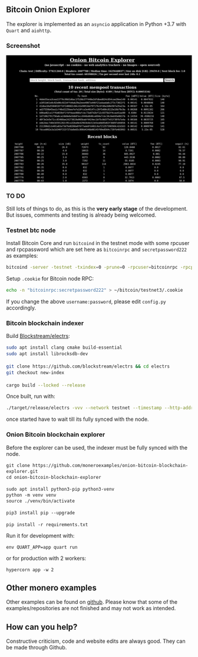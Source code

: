 ## Bitcoin Onion Explorer 

The explorer is implemented as an `asyncio` application 
in Python +3.7 with `Quart` and `aiohttp`.

### Screenshot

![Bitcoin Onion Explorer](screenshot/index.png?raw=true "Bitcoin Onion Explorer")

### TO DO

Still lots of things to do, as this is the **very early stage** of the development. But 
issues, comments and testing is already being welcomed. 

### Testnet btc node

Install Bitcoin Core and run `bitcoind` in the testnet mode with some rpcuser and rpcpassword
which are set here as `bitcoinrpc` and `secretpassword222` as examples:

```bash
bitcoind -server -testnet -txindex=0 -prune=0 -rpcuser=bitcoinrpc -rpcpassword=secretpassword222
```

Setup `.cookie` for Bitcoin node RPC:

```bash
echo -n "bitcoinrpc:secretpassword222" > ~/bitcoin/testnet3/.cookie
```

If you change the above `username:password`, please edit `config.py` 
accordingly.

### Bitcoin blockchain indexer

Build [Blockstream/electrs](https://github.com/Blockstream/electrs):

```bash
sudo apt install clang cmake build-essential 
sudo apt install librocksdb-dev

git clone https://github.com/blockstream/electrs && cd electrs
git checkout new-index

cargo build --locked --release
```

Once built, run with:

```bash
./target/release/electrs -vvv --network testnet --timestamp --http-addr "127.0.0.1:3000"
```

once started have to wait till its fully synced with the node.

### Onion Bitcoin blockchain explorer

Before the explorer can be used, the indexer must be fully synced with
the node.

```
git clone https://github.com/moneroexamples/onion-bitcoin-blockchain-explorer.git
cd onion-bitcoin-blockchain-explorer

sudo apt install python3-pip python3-venv 
python -m venv venv
source ./venv/bin/activate

pip3 install pip --upgrade

pip install -r requirements.txt
```

Run it for development with:
```
env QUART_APP=app quart run
```
or for production with 2 workers:

```
hypercorn app -w 2
```

## Other monero examples

Other examples can be found on  [github](https://github.com/moneroexamples?tab=repositories).
Please know that some of the examples/repositories are not
finished and may not work as intended.

## How can you help?

Constructive criticism, code and website edits are always good. They can be made through Github.